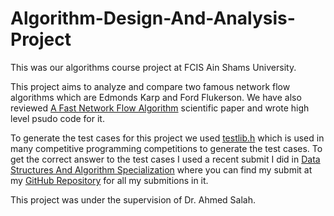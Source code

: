 # Algorithm-Design-And-Analysis-Project
This was our algorithms course project at FCIS Ain Shams University.

This project aims to analyze and compare two famous network flow algorithms which are Edmonds Karp and Ford Flukerson. We have also reviewed [A Fast Network Flow Algorithm](https://arxiv.org/abs/1910.04848) scientific paper and wrote high level psudo code for it.

To generate the test cases for this project we used [testlib.h](https://github.com/MikeMirzayanov/testlib/) which is used in many competitive programming competitions to generate the test cases. To get the correct answer to the test cases I used a recent submit I did in [Data Structures And Algorithm Specialization](https://www.coursera.org/specializations/data-structures-algorithms) where you can find my submit at my [GitHub Repository](https://github.com/aKhfagy/data-structures-algorithms) for all my submitions in it. 

This project was under the supervision of Dr. Ahmed Salah.
